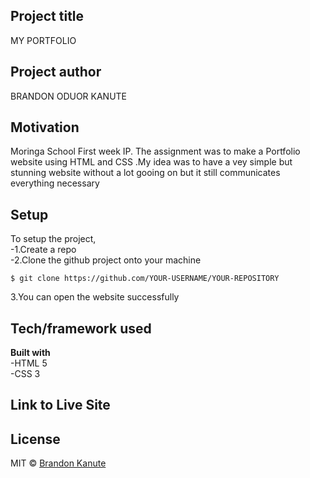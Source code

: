 ## Project title
MY PORTFOLIO
## Project author
BRANDON ODUOR KANUTE
## Motivation
Moringa School First week IP. The assignment was to make a Portfolio website using HTML and CSS .My idea was to have a vey simple but stunning website without a lot gooing on but it still communicates everything necessary

## Setup
To setup the project,<br>
-1.Create a repo<br>
-2.Clone the github project onto your machine
```
$ git clone https://github.com/YOUR-USERNAME/YOUR-REPOSITORY

```
3.You can open the website successfully

## Tech/framework used

<b>Built with</b><br>
-HTML 5<br>
-CSS 3

## Link to Live Site


## License
MIT © [Brandon Kanute]()

